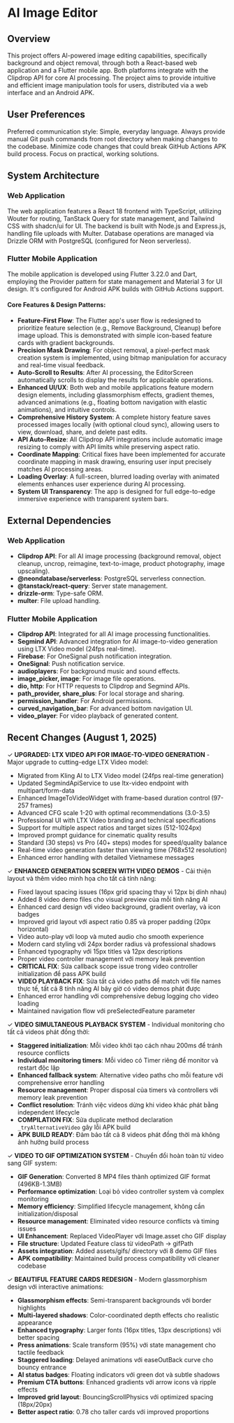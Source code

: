# AI Image Editor

## Overview
This project offers AI-powered image editing capabilities, specifically background and object removal, through both a React-based web application and a Flutter mobile app. Both platforms integrate with the Clipdrop API for core AI processing. The project aims to provide intuitive and efficient image manipulation tools for users, distributed via a web interface and an Android APK.

## User Preferences
Preferred communication style: Simple, everyday language.
Always provide manual Git push commands from root directory when making changes to the codebase.
Minimize code changes that could break GitHub Actions APK build process.
Focus on practical, working solutions.

## System Architecture

### Web Application
The web application features a React 18 frontend with TypeScript, utilizing Wouter for routing, TanStack Query for state management, and Tailwind CSS with shadcn/ui for UI. The backend is built with Node.js and Express.js, handling file uploads with Multer. Database operations are managed via Drizzle ORM with PostgreSQL (configured for Neon serverless).

### Flutter Mobile Application
The mobile application is developed using Flutter 3.22.0 and Dart, employing the Provider pattern for state management and Material 3 for UI design. It's configured for Android APK builds with GitHub Actions support.

#### Core Features & Design Patterns:
- **Feature-First Flow**: The Flutter app's user flow is redesigned to prioritize feature selection (e.g., Remove Background, Cleanup) before image upload. This is demonstrated with simple icon-based feature cards with gradient backgrounds.
- **Precision Mask Drawing**: For object removal, a pixel-perfect mask creation system is implemented, using bitmap manipulation for accuracy and real-time visual feedback.
- **Auto-Scroll to Results**: After AI processing, the EditorScreen automatically scrolls to display the results for applicable operations.
- **Enhanced UI/UX**: Both web and mobile applications feature modern design elements, including glassmorphism effects, gradient themes, advanced animations (e.g., floating bottom navigation with elastic animations), and intuitive controls.
- **Comprehensive History System**: A complete history feature saves processed images locally (with optional cloud sync), allowing users to view, download, share, and delete past edits.
- **API Auto-Resize**: All Clipdrop API integrations include automatic image resizing to comply with API limits while preserving aspect ratio.
- **Coordinate Mapping**: Critical fixes have been implemented for accurate coordinate mapping in mask drawing, ensuring user input precisely matches AI processing areas.
- **Loading Overlay**: A full-screen, blurred loading overlay with animated elements enhances user experience during AI processing.
- **System UI Transparency**: The app is designed for full edge-to-edge immersive experience with transparent system bars.

## External Dependencies

### Web Application
- **Clipdrop API**: For all AI image processing (background removal, object cleanup, uncrop, reimagine, text-to-image, product photography, image upscaling).
- **@neondatabase/serverless**: PostgreSQL serverless connection.
- **@tanstack/react-query**: Server state management.
- **drizzle-orm**: Type-safe ORM.
- **multer**: File upload handling.

### Flutter Mobile Application
- **Clipdrop API**: Integrated for all AI image processing functionalities.
- **Segmind API**: Advanced integration for AI image-to-video generation using LTX Video model (24fps real-time).
- **Firebase**: For OneSignal push notification integration.
- **OneSignal**: Push notification service.
- **audioplayers**: For background music and sound effects.
- **image_picker, image**: For image file operations.
- **dio, http**: For HTTP requests to Clipdrop and Segmind APIs.
- **path_provider, share_plus**: For local storage and sharing.
- **permission_handler**: For Android permissions.
- **curved_navigation_bar**: For advanced bottom navigation UI.
- **video_player**: For video playback of generated content.

## Recent Changes (August 1, 2025)

✓ **UPGRADED: LTX VIDEO API FOR IMAGE-TO-VIDEO GENERATION** - Major upgrade to cutting-edge LTX Video model:
  - Migrated from Kling AI to LTX Video model (24fps real-time generation)
  - Updated SegmindApiService to use ltx-video endpoint with multipart/form-data
  - Enhanced ImageToVideoWidget with frame-based duration control (97-257 frames)
  - Advanced CFG scale 1-20 with optimal recommendations (3.0-3.5)
  - Professional UI with LTX Video branding and technical specifications
  - Support for multiple aspect ratios and target sizes (512-1024px)
  - Improved prompt guidance for cinematic quality results
  - Standard (30 steps) vs Pro (40+ steps) modes for speed/quality balance
  - Real-time video generation faster than viewing time (768x512 resolution)
  - Enhanced error handling with detailed Vietnamese messages

✓ **ENHANCED GENERATION SCREEN WITH VIDEO DEMOS** - Cải thiện layout và thêm video minh họa cho tất cả tính năng:
  - Fixed layout spacing issues (16px grid spacing thay vì 12px bị dính nhau)
  - Added 8 video demo files cho visual preview của mỗi tính năng AI
  - Enhanced card design với video background, gradient overlay, và icon badges
  - Improved grid layout với aspect ratio 0.85 và proper padding (20px horizontal)
  - Video auto-play với loop và muted audio cho smooth experience
  - Modern card styling với 24px border radius và professional shadows
  - Enhanced typography với 15px titles và 12px descriptions
  - Proper video controller management với memory leak prevention
  - **CRITICAL FIX**: Sửa callback scope issue trong video controller initialization để pass APK build
  - **VIDEO PLAYBACK FIX**: Sửa tất cả video paths để match với file names thực tế, tất cả 8 tính năng AI bây giờ có video demos phát được
  - Enhanced error handling với comprehensive debug logging cho video loading
  - Maintained navigation flow với preSelectedFeature parameter

✓ **VIDEO SIMULTANEOUS PLAYBACK SYSTEM** - Individual monitoring cho tất cả videos phát đồng thời:
  - **Staggered initialization**: Mỗi video khởi tạo cách nhau 200ms để tránh resource conflicts
  - **Individual monitoring timers**: Mỗi video có Timer riêng để monitor và restart độc lập
  - **Enhanced fallback system**: Alternative video paths cho mỗi feature với comprehensive error handling
  - **Resource management**: Proper disposal của timers và controllers với memory leak prevention
  - **Conflict resolution**: Tránh việc videos dừng khi video khác phát bằng independent lifecycle
  - **COMPILATION FIX**: Sửa duplicate method declaration `_tryAlternativeVideo` gây lỗi APK build
  - **APK BUILD READY**: Đảm bảo tất cả 8 videos phát đồng thời mà không ảnh hưởng build process

✓ **VIDEO TO GIF OPTIMIZATION SYSTEM** - Chuyển đổi hoàn toàn từ video sang GIF system:
  - **GIF Generation**: Converted 8 MP4 files thành optimized GIF format (496KB-1.3MB)
  - **Performance optimization**: Loại bỏ video controller system và complex monitoring
  - **Memory efficiency**: Simplified lifecycle management, không cần initialization/disposal
  - **Resource management**: Eliminated video resource conflicts và timing issues  
  - **UI Enhancement**: Replaced VideoPlayer với Image.asset cho GIF display
  - **File structure**: Updated Feature class từ videoPath → gifPath
  - **Assets integration**: Added assets/gifs/ directory với 8 demo GIF files
  - **APK compatibility**: Maintained build process compatibility với cleaner codebase

✓ **BEAUTIFUL FEATURE CARDS REDESIGN** - Modern glassmorphism design với interactive animations:
  - **Glassmorphism effects**: Semi-transparent backgrounds với border highlights
  - **Multi-layered shadows**: Color-coordinated depth effects cho realistic appearance
  - **Enhanced typography**: Larger fonts (16px titles, 13px descriptions) với better spacing
  - **Press animations**: Scale transform (95%) với state management cho tactile feedback
  - **Staggered loading**: Delayed animations với easeOutBack curve cho bouncy entrance
  - **AI status badges**: Floating indicators với green dot và subtle shadows
  - **Premium CTA buttons**: Enhanced gradients với arrow icons và ripple effects
  - **Improved grid layout**: BouncingScrollPhysics với optimized spacing (18px/20px)
  - **Better aspect ratio**: 0.78 cho taller cards với improved proportions